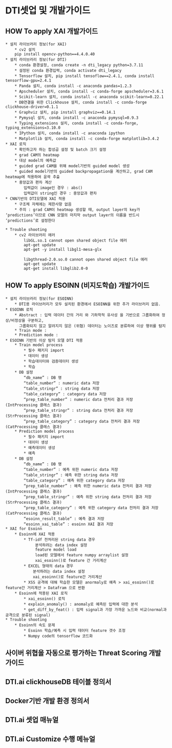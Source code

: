 # DTI셋업 및 개발가이드


## HOW To apply XAI 개발가이드
    * 설치 라이브러리 정보(for XAI)
        * cv2 설치
        pip install opencv-python==4.4.0.40
    * 설치 라이브러리 정보(for DTI)
        * conda 환경설정, conda create -n dti_legacy python=3.7.11
        * 설정된 conda 환경입력, conda activate dti_legacy
        * Tensorflow 설치, pip install tensoflow==2.4.1, conda install tensorflow-gpu=2.4.1
        * Panda 설치, conda install -c anaconda pandas=1.2.3
        * Apscheduler 설치, conda install -c conda-forge apscheduler=3.6.1
        * Scikit-learn 설치, conda install -c anaconda scikit-learn=0.22.1
        * DB연결을 위한 Clickhouse 설치, conda install -c conda-forge clickhouse-driver=0.1.1
        * Graphviz 설치, pip install graphviz==0.14.1
        * Pymysql 설치, conda install -c anaconda pymysql=0.9.3
        * Typing_extensions 설치, conda install -c conda-forge, typing_extensions=3.10.0
        * IPython 설치, conda install -c anaconda ipython
        * Matplotlib 설치, conda install -c conda-forge matplotlib=3.4.2
    * XAI 로직
        * 확인하고자 하는 합성곱 설정 및 batch 크기 설정
        * grad CAM의 heatmap
        * 대상 model의 예측값
        * guided grad CAM을 위해 model기반의 guided model 생성
        * guided model기반의 guided backpropagation을 계산하고, grad CAM heatmap에 적용하여 윤곽 추출
        * 중앙값과 편차 계산
            입력값이 image인 경우 : abs()
            입력값이 string인 경우 : 중앙값과 편차
    * CNN기반의 DTI모델에 XAI 적용
        * 구조체 자체에는 제한사항 없음
        * 주의 : grad CAM이 heatmap 생성할 때, output layer의 key가 ‘predictions’이므로 CNN 모델의 마지막 output layer의 이름을 반드시 ‘predictions’로 설정한다
    
    * Trouble shooting
        * cv2 라이브러리 에러
            libGL.so.1 cannot open shared object file 에러
            apt-get update
            apt-get -y install libgl1-mesa-glx

            libgthread-2.0.so.0 cannot open shared object file 에러
            apt-get update
            apt-get install libglib2.0-0


## HOW To apply ESOINN (비지도학습) 개발가이드
    * 설치 라이브러리 정보(for ESOINN)
        * DTI용 라이브러리가 모두 설치된 환경에서 ESOINN을 위한 추가 라이브러리 없음. 
    * ESOINN 로직
        * Abstract : 입력 데이터 간의 거리 와 기하학적 유사성 을 기반으로 그룹화하여 정상/비정상을 구분하고, 
          그룹화되지 않고 알려지지 않은 (위협) 데이터는 노이즈로 분류하여 이상 행위를 탐지
        * Train mode : 
        * Prediction mode : 
    * ESOINN 기반의 이상 탐지 모델 DTI 적용
        * Train model process
            * 필수 패키지 import
            * 데이터 생성
            * 학습데이터와 검증데이터 생성
            * 학습
        * DB 설정
            “db_name” : DB 명
            “table_number” : numeric data 저장
            “table_stringr” : string data 저장
            “table_category” : category data 저장
            “prep_table_number” : numeric data 전처리 결과 저장 (IntProcessing 클래스 결과)
            “prep_table_stringr” : string data 전처리 결과 저장 (StrProcessing 클래스 결과)
            “prep_table_category” : category data 전처리 결과 저장 (CatProcessing 클래스 결과)
        * Prediction model process
            * 필수 패키지 import
            * 데이터 생성
            * 예측데이터 생성
            * 예측
        * DB 설정
            “db_name” : DB 명
            “table_number” : 예측 위한 numeric data 저장
            “table_stringr” : 예측 위한 string data 저장
            “table_category” : 예측 위한 category data 저장
            “prep_table_number” : 예측 위한 numeric data 전처리 결과 저장 (IntProcessing 클래스 결과)
            “prep_table_stringr” : 예측 위한 string data 전처리 결과 저장 (StrProcessing 클래스 결과)
            “prep_table_category” : 예측 위한 category data 전처리 결과 저장 (CatProcessing 클래스 결과)
            “esoinn_result_table” : 예측 결과 저장 
            “esoinn_xai_table” : esoinn XAI 결과 저장 
    * XAI for Esoinn
        * Esoinn에 XAI 적용
            * Tf-idf 전처리된 string data 경우
                 분석하려는 data index 설정
                 feature model load
                 load된 모델에서 feature numpy arraylist 설정
                 xai_esoinn()로 feature 간 거리계산
            * EXCEL 형태의 data 경우
                분석하려는 data index 설정
                xai_esoinn()로 feature간 거리계산
            * XSS 공격에 대해 학습한 모델은 anormaly로 예측 > xai_esoinn()로 feature간 거리계산 > Datafram 으로 반환
        * Esoinn에 적용된 XAI 로직
            * xai_esoinn() 로직
            * explain_anomaly() : anomaly로 예측된 입력에 대한 분석
            * get_diff_by_feat() : 입력 signal과 가장 가까운 노드와 비교(normal과 공격으로 분류된 signal)
    * Trouble shooting
        * Esoinn의 속도 문제
            * Esoinn 학습/예측 시 입력 데이터 feature 갯수 조정
            * Numpy code의 tensorflow 코드화

## 사이버 위협을 자동으로 평가하는 Threat Scoring 개발가이드

## DTI.ai clickhouseDB 테이블 정의서

## Docker기반 개발 환경 정의서

## DTI.ai 셋업 매뉴얼

## DTI.ai Customize 수행 메뉴얼


